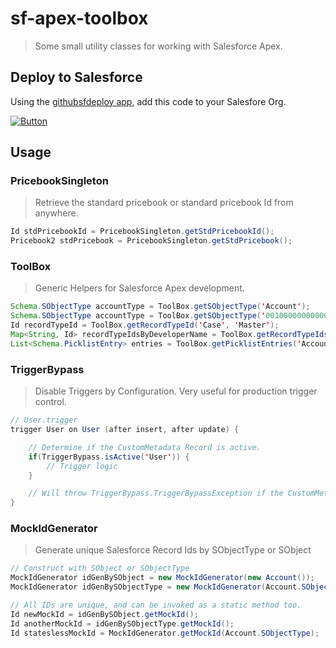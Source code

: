 # sf-apex-toolbox

> Some small utility classes for working with Salesforce Apex.

## Deploy to Salesforce

Using the [githubsfdeploy app](https://github.com/afawcett/githubsfdeploy), add this code to your Salesfore Org.

<a target="_blank" rel="noopener noreferrer" href="https://githubsfdeploy.herokuapp.com/app/githubdeploy/jlyon87/sf-apex-toolbox"><img src="https://raw.githubusercontent.com/afawcett/githubsfdeploy/master/src/main/webapp/resources/img/deploy.png" alt="Button" style="max-width:100%;"></a>

## Usage

### PricebookSingleton

> Retrieve the standard pricebook or standard pricebook Id from anywhere.

```java
Id stdPricebookId = PricebookSingleton.getStdPricebookId();
Pricebook2 stdPricebook = PricebookSingleton.getStdPricebook();
```

### ToolBox

> Generic Helpers for Salesforce Apex development.

```java
Schema.SObjectType accountType = ToolBox.getSObjectType('Account');
Schema.SObjectType accountType = ToolBox.getSObjectType('001000000000000');
Id recordTypeId = ToolBox.getRecordTypeId('Case', 'Master');
Map<String, Id> recordTypeIdsByDeveloperName = ToolBox.getRecordTypeIdsByObject('Case');
List<Schema.PicklistEntry> entries = ToolBox.getPicklistEntries('Account', 'Type');
```

### TriggerBypass

> Disable Triggers by Configuration. Very useful for production trigger control.

```java
// User.trigger
trigger User on User (after insert, after update) {

    // Determine if the CustomMetadata Record is active.
    if(TriggerBypass.isActive('User')) {
        // Trigger logic
    }

    // Will throw TriggerBypass.TriggerBypassException if the CustomMetadata record does not exist.
}
```

### MockIdGenerator

> Generate unique Salesforce Record Ids by SObjectType or SObject

```java
// Construct with SObject or SObjectType
MockIdGenerator idGenBySObject = new MockIdGenerator(new Account());
MockIdGenerator idGenBySObjectType = new MockIdGenerator(Account.SObjectType);

// All IDs are unique, and can be invoked as a static method too.
Id newMockId = idGenBySObject.getMockId();
Id anotherMockId = idGenBySObjectType.getMockId();
Id stateslessMockId = MockIdGenerator.getMockId(Account.SObjectType);
```

